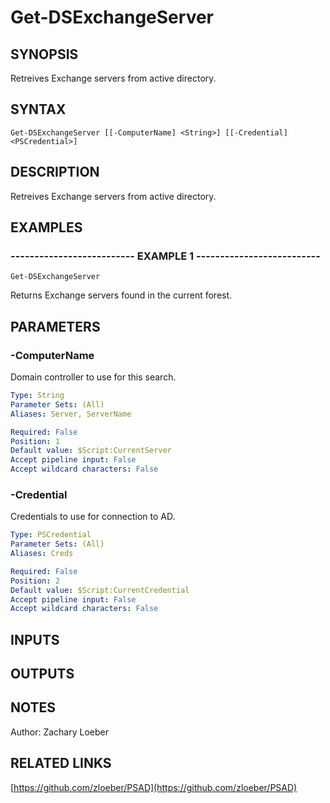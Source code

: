 ﻿---
external help file: PSAD-help.xml
online version: https://github.com/zloeber/PSAD
schema: 2.0.0
---

# Get-DSExchangeServer

## SYNOPSIS
Retreives Exchange servers from active directory.

## SYNTAX

```
Get-DSExchangeServer [[-ComputerName] <String>] [[-Credential] <PSCredential>]
```

## DESCRIPTION
Retreives Exchange servers from active directory.

## EXAMPLES

### -------------------------- EXAMPLE 1 --------------------------
```
Get-DSExchangeServer
```

Returns Exchange servers found in the current forest.

## PARAMETERS

### -ComputerName
Domain controller to use for this search.

```yaml
Type: String
Parameter Sets: (All)
Aliases: Server, ServerName

Required: False
Position: 1
Default value: $Script:CurrentServer
Accept pipeline input: False
Accept wildcard characters: False
```

### -Credential
Credentials to use for connection to AD.

```yaml
Type: PSCredential
Parameter Sets: (All)
Aliases: Creds

Required: False
Position: 2
Default value: $Script:CurrentCredential
Accept pipeline input: False
Accept wildcard characters: False
```

## INPUTS

## OUTPUTS

## NOTES
Author: Zachary Loeber

## RELATED LINKS

[https://github.com/zloeber/PSAD](https://github.com/zloeber/PSAD)

